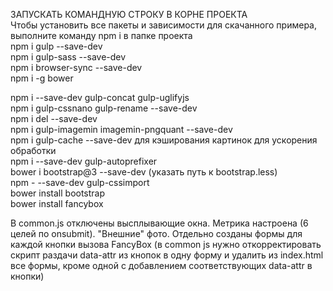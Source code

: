 ЗАПУСКАТЬ  КОМАНДНУЮ СТРОКУ В КОРНЕ ПРОЕКТА<br>
Чтобы установить все пакеты и зависимости для скачанного примера, выполните команду npm i в папке проекта<br>
npm i gulp --save-dev <br>
npm i gulp-sass --save-dev <br>
npm i browser-sync --save-dev <br>
npm i -g bower <br>
<!-- bower i jquery magnific-popup -->
npm i --save-dev gulp-concat gulp-uglifyjs <br>
npm i gulp-cssnano gulp-rename --save-dev <br>
npm i del --save-dev <br>
npm i gulp-imagemin imagemin-pngquant --save-dev <br>
npm i gulp-cache --save-dev    для кэширования картинок для ускорения обработки <br>
npm i --save-dev gulp-autoprefixer <br>
bower i bootstrap@3 --save-dev    (указать путь к bootstrap.less) <br>
npm - --save-dev gulp-cssimport <br>
bower install bootstrap <br>
bower install fancybox <br>


<p>В common.js отключены высплывающие окна.
Метрика настроена (6 целей по onsubmit).
"Внешние" фото. 
Отдельно созданы формы для каждой кнопки вызова FancyBox (в common js нужно откорректировать скрипт раздачи data-attr из кнопок в одну форму и удалить из index.html все формы, кроме одной с добавлением соответствующих data-attr в кнопки)</p>